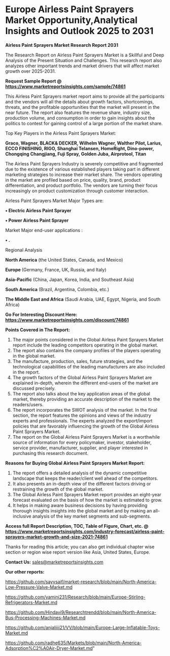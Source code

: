 # Europe Airless Paint Sprayers Market Opportunity,Analytical Insights and Outlook 2025 to 2031

<strong>Airless Paint Sprayers Market Research Report 2031</strong>

The Research Report on Airless Paint Sprayers Market is a Skillful and Deep Analysis of the Present Situation and Challenges. This research report also analyzes other important trends and market drivers that will affect market growth over 2025-2031.

<strong>Request Sample Report @ <a href=https://www.marketreportsinsights.com/sample/74861>https://www.marketreportsinsights.com/sample/74861</a></strong>

This Airless Paint Sprayers market report aims to provide all the participants and the vendors will all the details about growth factors, shortcomings, threats, and the profitable opportunities that the market will present in the near future. The report also features the revenue share, industry size, production volume, and consumption in order to gain insights about the politics to contest for gaining control of a large portion of the market share.

Top Key Players in the Airless Paint Sprayers Market:

<strong>Graco, Wagner, BLACK& DECKER, Wilhelm Wagner, Walther Pilot, Larius, ECCO FINISHING, RIGO, Shanghai Telansen, HomeRight, Dino-power, Chongqing Changjiang, Fuji Spray, Golden Juba, Airprotool, Titan</strong>

The Airless Paint Sprayers Industry is severely competitive and fragmented due to the existence of various established players taking part in different marketing strategies to increase their market share. The vendors operating in the market are profiled based on price, quality, brand, product differentiation, and product portfolio. The vendors are turning their focus increasingly on product customization through customer interaction.

Airless Paint Sprayers Market Major Types are:

<strong>• Electric Airless Paint Sprayer

• Power Airless Paint Sprayer</strong>

Market Major end-user applications :

<strong>• .</strong>

Regional Analysis

</u><strong><b>North America</b></strong> (the United States, Canada, and Mexico)

<strong><b>Europe </b></strong>(Germany, France, UK, Russia, and Italy)

<strong><b>Asia-Pacific</b></strong> (China, Japan, Korea, India, and Southeast Asia)

<strong><b>South America</b></strong> (Brazil, Argentina, Colombia, etc.)

<strong><b>The Middle East and Africa</b></strong> (Saudi Arabia, UAE, Egypt, Nigeria, and South Africa)

<strong>Go For Interesting Discount Here: <a href=https://www.marketreportsinsights.com/discount/74861>https://www.marketreportsinsights.com/discount/74861</a></strong>

<strong>Points Covered in The Report:</strong>
<ol>
  <li>The major points considered in the Global Airless Paint Sprayers Market report include the leading competitors operating in the global market.</li>
  <li>The report also contains the company profiles of the players operating in the global market.</li>
  <li>The manufacture, production, sales, future strategies, and the technological capabilities of the leading manufacturers are also included in the report.</li>
  <li>The growth factors of the Global Airless Paint Sprayers Market are explained in-depth, wherein the different end-users of the market are discussed precisely.</li>
  <li>The report also talks about the key application areas of the global market, thereby providing an accurate description of the market to the readers/users.</li>
  <li>The report incorporates the SWOT analysis of the market. In the final section, the report features the opinions and views of the industry experts and professionals. The experts analyzed the export/import policies that are favorably influencing the growth of the Global Airless Paint Sprayers Market.</li>
  <li>The report on the Global Airless Paint Sprayers Market is a worthwhile source of information for every policymaker, investor, stakeholder, service provider, manufacturer, supplier, and player interested in purchasing this research document.</li>
</ol>
<strong>Reasons for Buying Global Airless Paint Sprayers Market Report:</strong>

<ol>
  <li>The report offers a detailed analysis of the dynamic competitive landscape that keeps the reader/client well ahead of the competitors.</li>
  <li>It also presents an in-depth view of the different factors driving or restraining the growth of the global market.</li>
  <li>The Global Airless Paint Sprayers Market report provides an eight-year forecast evaluated on the basis of how the market is estimated to grow.</li>
  <li>It helps in making aware business decisions by having providing thorough insights insights into the global market and by making an all-inclusive analysis of the key market segments and sub-segments.</li>
</ol>
<strong>Access full Report Description, TOC, Table of Figure, Chart, etc. @ <a href=https://www.marketreportsinsights.com/industry-forecast/airless-paint-sprayers-market-growth-and-size-2021-74861>https://www.marketreportsinsights.com/industry-forecast/airless-paint-sprayers-market-growth-and-size-2021-74861</a></strong>


Thanks for reading this article; you can also get individual chapter wise section or region wise report version like Asia, United States, Europe.

<strong>Contact Us:</strong>
sales@marketreportsinsights.com

<strong>Our other reports:</strong>

<a href=https://github.com/sayysaif/market-research/blob/main/North-America-Low-Pressure-Valve-Market.md>https://github.com/sayysaif/market-research/blob/main/North-America-Low-Pressure-Valve-Market.md</a>

<a href=https://github.com/yamini231/Research/blob/main/Europe-Stirling-Refrigerators-Market.md>https://github.com/yamini231/Research/blob/main/Europe-Stirling-Refrigerators-Market.md</a>

<a href=https://github.com/Hindavi9/Researchtrendd/blob/main/North-America-Bus-Processing-Machines-Market.md>https://github.com/Hindavi9/Researchtrendd/blob/main/North-America-Bus-Processing-Machines-Market.md</a>

<a href=https://github.com/anjaliiii21/VV/blob/main/Europe-Large-Inflatable-Toys-Market.md>https://github.com/anjaliiii21/VV/blob/main/Europe-Large-Inflatable-Toys-Market.md</a>

<a href=https://github.com/radhe635/Markets/blob/main/North-America-Adsorption%C2%A0Air-Dryer-Market.md>https://github.com/radhe635/Markets/blob/main/North-America-Adsorption%C2%A0Air-Dryer-Market.md</a>"
